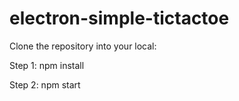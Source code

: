 # electron-simple-tictactoe

Clone the repository into your local:

Step 1: 
  npm install
  
Step 2: 
  npm start
